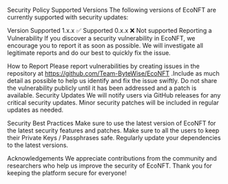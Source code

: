 Security Policy
Supported Versions
The following versions of EcoNFT are currently supported with security updates:

Version	Supported
1.x.x	✅ Supported
0.x.x	❌ Not supported
Reporting a Vulnerability
If you discover a security vulnerability in EcoNFT, we encourage you to report it as soon as possible. We will investigate all legitimate reports and do our best to quickly fix the issue.

How to Report
Please report vulnerabilities by  creating issues in the repository at https://github.com/Team-ByteWise/EcoNFT .Include as much detail as possible to help us identify and fix the issue swiftly.
Do not share the vulnerability publicly until it has been addressed and a patch is available.
Security Updates
We will notify users via GitHub releases for any critical security updates.
Minor security patches will be included in regular updates as needed.

Security Best Practices
Make sure to use the latest version of EcoNFT for the latest security features and patches.
Make sure to all the users to keep their Private Keys / Passphrases safe.
Regularly update your dependencies to the latest versions.

Acknowledgements
We appreciate contributions from the community and researchers who help us improve the security of EcoNFT. Thank you for keeping the platform secure for everyone!